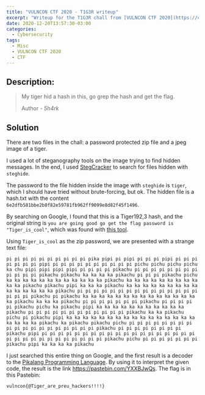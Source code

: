 ```yaml
---
title: "VULNCON CTF 2020 - T1G3R writeup"
excerpt: "Writeup for the T1G3R chall from [VULNCON CTF 2020](https://ctftime.org/event/1149)."
date: 2020-12-20T13:57:30-03:00
categories:
  - Cybersecurity
tags:
  - Misc
  - VULNCON CTF 2020
  - CTF
---
```


## Description:

> My tiger hid a hash in this, go grep the hash and get the flag.
>
> Author - _5h4rk_

## Solution

There are two files in the chall: a password protected zip file and a jpeg image of a tiger.

I used a lot of steganography tools on the image trying to find hidden messages. In the end, I used [StegCracker](https://github.com/Paradoxis/StegCracker) to search for files hidden with `steghide`.

The password to the file hidden inside the image with `steghide` is `tiger`, which I should have tried without brute-forcing, but ok. The hidden file is a hash.txt with the content `6e2dfb581bbe2b0f82e59781fb962ff9099e8d82f45f1496`.

By searching on Google, I found that this is a Tiger192,3 hash, and the original string is `you are going good go get the flag password is "Tiger_is_cool"`, which was found with [this tool](https://md5hashing.net/hash/tiger192%2C3/6e2dfb581bbe2b0f82e59781fb962ff9099e8d82f45f1496).

Using `Tiger_is_cool` as the zip password, we are presented with a strange text file:

```
pi pi pi pi pi pi pi pi pi pi pika pipi pi pipi pi pi pi pipi pi pi pi pi pi pi pi pipi pi pi pi pi pi pi pi pi pi pi pichu pichu pichu pichu ka chu pipi pipi pipi pipi pi pi pi pi pikachu pi pi pi pi pi pi pi pi pi pi pi pi pikachu pikachu ka ka ka ka pikachu pi pi pi pikachu pichu ka ka ka ka ka ka ka ka ka ka ka ka pikachu ka ka ka ka ka ka ka ka ka ka ka pikachu pikachu pipi ka ka ka pikachu ka ka ka ka ka ka ka ka ka ka ka ka ka ka ka pikachu pi pi pi pi pi pi pi pi pi pi pi pi pi pi pi pi pi pi pikachu pi pikachu ka ka ka ka ka ka ka ka ka ka ka ka ka ka ka pikachu ka ka ka pikachu pi pi pi pi pi pi pi pikachu pi pi pi pi pi pikachu pichu ka pikachu pipi ka ka ka ka ka ka ka ka ka ka ka pikachu pi pi pi pi pi pi pi pi pi pi pi pi pikachu ka ka pikachu pichu pi pikachu pipi ka ka ka ka ka ka ka ka ka ka ka ka ka ka ka ka ka ka ka ka pikachu ka pikachu pikachu pichu pi pi pi pi pi pi pi pi pi pi pi pi pi pi pi pi pi pi pi pikachu pi pi pi pi pi pi pi pi pikachu pipi pi pi pi pi pi pi pi pi pi pi pi pi pi pi pi pi pi pi pi pi pi pi pi pi pi pi pi pi pi pi pi pikachu pichu pi pi pi pi pi pi pi pikachu pipi ka ka ka ka pikachu
```

I just searched this entire thing on Google, and the first result is a decoder to the [Pikalang Programming Language](https://www.dcode.fr/pikalang-language). By using it to interpret the given code, the result is the link https://pastebin.com/YXXBJwQs. The flag is in this Pastebin:

`vulncon{@Tiger_are_preu_hackers!!!!}`
